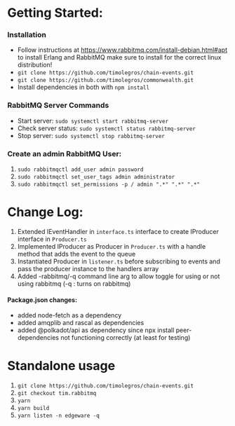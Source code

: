 # Getting Started:
### Installation
- Follow instructions at https://www.rabbitmq.com/install-debian.html#apt to install Erlang and RabbitMQ make sure to install for the correct linux distribution!
- `git clone https://github.com/timolegros/chain-events.git`
- `git clone https://github.com/timolegros/commonwealth.git`
- Install dependencies in both with `npm install`

### RabbitMQ Server Commands
- Start server: `sudo systemctl start rabbitmq-server`
- Check server status: `sudo systemctl status rabbitmq-server`
- Stop server: `sudo systemctl stop rabbitmq-server`

### Create an admin RabbitMQ User:
1. `sudo rabbitmqctl add_user admin password`
2. `sudo rabbitmqctl set_user_tags admin administrator`
3. `sudo rabbitmqctl set_permissions -p / admin ".*" ".*" ".*"`

# Change Log:
1. Extended IEventHandler in `interface.ts` interface to create IProducer interface in `Producer.ts`
2. Implemented IProducer as Producer in `Producer.ts` with a handle method that adds the event to the queue
3. Instantiated Producer in `listener.ts` before subscribing to events and pass the producer instance to the handlers array
4. Added -rabbitmq/-q command line arg to allow toggle for using or not using rabbitmq (-q : turns on rabbitmq)

#### Package.json changes:
- added node-fetch as a dependency
- added amqplib and rascal as dependencies
- added @polkadot/api as dependency since npx install peer-dependencies not functioning correctly (at least for testing)

# Standalone usage
1. `git clone https://github.com/timolegros/chain-events.git`
2. `git checkout tim.rabbitmq`
3. `yarn`
4. `yarn build`
5. `yarn listen -n edgeware -q`
